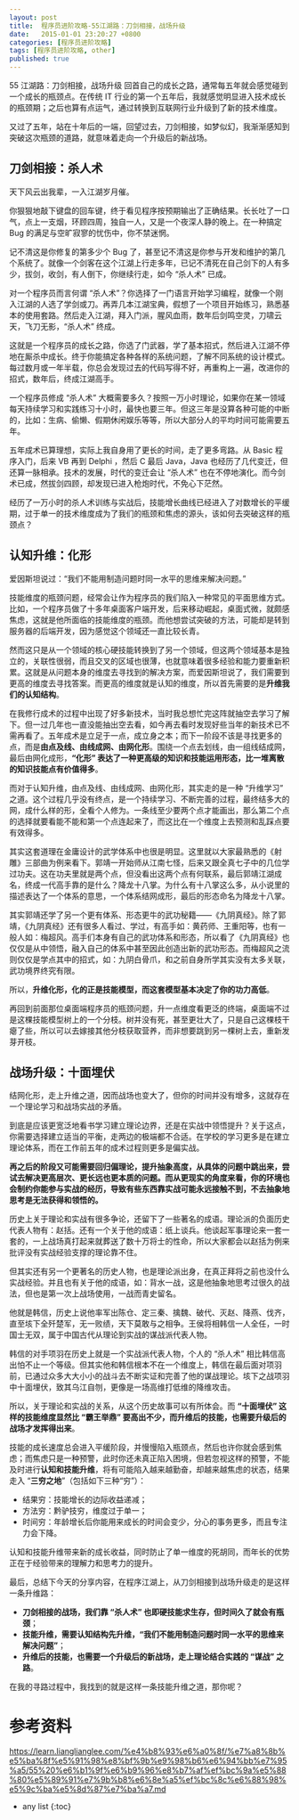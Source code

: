 ```yaml
---
layout: post
title:  程序员进阶攻略-55江湖路：刀剑相接，战场升级
date:   2015-01-01 23:20:27 +0800
categories: [程序员进阶攻略]
tags: [程序员进阶攻略, other]
published: true
---
```




55 江湖路：刀剑相接，战场升级
回首自己的成长之路，通常每五年就会感觉碰到一个成长的瓶颈点。在传统 IT 行业的第一个五年后，我就感觉明显进入技术成长的瓶颈期；之后也算有点运气，通过转换到互联网行业升级到了新的技术维度。

又过了五年，站在十年后的一端，回望过去，刀剑相接，如梦似幻，我渐渐感知到突破这次瓶颈的道路，就意味着走向一个升级后的新战场。

## 刀剑相接：杀人术

天下风云出我辈，一入江湖岁月催。

你狠狠地敲下键盘的回车键，终于看见程序按预期输出了正确结果。长长吐了一口气，点上一支烟，环顾四周，独自一人，又是一个夜深人静的晚上。在一种搞定 Bug 的满足与空旷寂寥的忧伤中，你不禁迷惘。

记不清这是你修复的第多少个 Bug 了，甚至记不清这是你参与开发和维护的第几个系统了。就像一个剑客在这个江湖上行走多年，已记不清死在自己剑下的人有多少，拔剑，收剑，有人倒下，你继续行走，如今 “杀人术” 已成。

对一个程序员而言何谓 “杀人术”？你选择了一门语言开始学习编程，就像一个刚入江湖的人选了学剑或刀。再弄几本江湖宝典，假想了一个项目开始练习，熟悉基本的使用套路。然后走入江湖，拜入门派，腥风血雨，数年后剑鸣空灵，刀啸云天，飞刀无影，“杀人术” 终成。

这就是一个程序员的成长之路，你选了门武器，学了基本招式，然后进入江湖不停地在厮杀中成长。终于你能搞定各种各样的系统问题，了解不同系统的设计模式。每过数月或一年半载，你总会发现过去的代码写得不好，再重构上一遍，改进你的招式，数年后，终成江湖高手。

一个程序员修成 “杀人术” 大概需要多久？按照一万小时理论，如果你在某一领域每天持续学习和实践练习十小时，最快也要三年。但这三年是没算各种可能的中断的，比如：生病、偷懒、假期休闲娱乐等等，所以大部分人的平均时间可能需要五年。

五年成术已算理想，实际上我自身用了更长的时间，走了更多弯路。从 Basic 程序入门，后来 VB 再到 Delphi ，然后 C 最后 Java，Java 也经历了几代变迁，但还算一脉相承。技术的发展，时代的变迁会让 “杀人术” 也在不停地演化。而今剑术已成，然拔剑四顾，却发现已进入枪炮时代，不免心下茫然。

经历了一万小时的杀人术训练与实战后，技能增长曲线已经进入了对数增长的平缓期，过于单一的技术维度成为了我们的瓶颈和焦虑的源头，该如何去突破这样的瓶颈点？

## 认知升维：化形

爱因斯坦说过：“我们不能用制造问题时同一水平的思维来解决问题。”

技能维度的瓶颈问题，经常会让作为程序员的我们陷入一种常见的平面思维方式。比如，一个程序员做了十多年桌面客户端开发，后来移动崛起，桌面式微，就颇感焦虑，这就是他所面临的技能维度的瓶颈。而他想尝试突破的方法，可能却是转到服务器的后端开发，因为感觉这个领域还一直比较长青。

然而这只是从一个领域的核心硬技能转换到了另一个领域，但这两个领域基本是独立的，关联性很弱，而且交叉的区域也很薄，也就意味着很多经验和能力要重新积累。这就是从问题本身的维度去寻找到的解决方案，而爱因斯坦说了，我们需要到更高的维度去寻找答案。而更高的维度就是认知的维度，所以首先需要的是**升维我们的认知结构**。

在我修行成术的过程中出现了好多新技术，当时我总想忙完这阵就抽空去学习了解下。但一过几年也一直没能抽出空去看，如今再去看时发现好些当年的新技术已不需再看了。五年成术是立足于一点，成立身之本；而下一阶段不该是寻找更多的点，而是**由点及线、由线成网、由网化形**。围绕一个点去划线，由一组线结成网，最后由网化成形，**“化形” 表达了一种更高级的知识和技能运用形态，比一堆离散的知识技能点有价值得多**。

而对于认知升维，由点及线、由线成网、由网化形，其实走的是一种 “升维学习” 之道。这个过程几乎没有终点，是一个持续学习、不断完善的过程，最终结多大的网，成什么样的形，全看个人修为。一条线至少要两个点才能画出，那么第二个点的选择就要看能不能和第一个点连起来了，而这比在一个维度上去预测和乱踩点要有效得多。

其实这套道理在金庸设计的武学体系中也很是明显。这里就以大家最熟悉的《射雕》三部曲为例来看下。郭靖一开始师从江南七怪，后来又跟全真七子中的几位学过功夫。这在功夫里就是两个点，但没看出这两个点有何联系，最后郭靖江湖成名，终成一代高手靠的是什么？降龙十八掌。为什么有十八掌这么多，从小说里的描述表达了一个体系的意思，一个体系结网成形，最后的形态命名为降龙十八掌。

其实郭靖还学了另一个更有体系、形态更牛的武功秘籍——《九阴真经》。除了郭靖，《九阴真经》还有很多人看过、学过，有高手如：黄药师、王重阳等，也有一般人如：梅超风。高手们本身有自己的武功体系和形态，所以看了《九阴真经》也仅仅是从中领悟，融入自己的体系中甚至因此创造出新的武功形态。而梅超风之流则仅仅是学点其中的招式，如：九阴白骨爪，和之前自身所学其实没有太多关联，武功境界终究有限。

所以，**升维化形，化的正是技能模型，而这套模型基本决定了你的功力高低**。

再回到前面那位桌面端程序员的瓶颈问题，升一点维度看更泛的终端，桌面端不过是这棵技能模型树上的一个分枝。树并没有死，甚至更壮大了，只是自己这棵枝干瘪了些，所以可以去嫁接其他分枝获取营养，而非想要跳到另一棵树上去，重新发芽开枝。

## 战场升级：十面埋伏

结网化形，走上升维之道，因而战场也变大了，但你的时间并没有增多，这就存在一个理论学习和战场实战的矛盾。

到底是应该更宽泛地看书学习建立理论边界，还是在实战中领悟提升？关于这点，你需要选择建立适当的平衡，走两边的极端都不合适。在学校的学习更多是在建立理论体系，而在工作前五年的成术过程则更多是偏实战。

**再之后的阶段又可能需要回归偏理论，提升抽象高度，从具体的问题中跳出来，尝试去解决更高层次、更长远也更本质的问题。而从更现实的角度来看，你的环境也会制约你能参与实战的经历，导致有些东西靠实战可能永远接触不到，不去抽象地思考是无法获得和领悟的。**

历史上关于理论和实战有很多争论，还留下了一些著名的成语。理论派的负面历史代表人物有：赵括。还有一个关于他的成语：纸上谈兵。他谈起军事理论来一套一套的，一上战场真打起来就葬送了数十万将士的性命，所以大家都会以赵括为例来批评没有实战经验支撑的理论靠不住。

但其实还有另一个更著名的历史人物，也是理论派出身，在真正拜将之前也没什么实战经验。并且也有关于他的成语，如：背水一战，这是他抽象地思考过很久的战法，但也是第一次上战场使用，一战而青史留名。

他就是韩信，历史上说他率军出陈仓、定三秦、擒魏、破代、灭赵、降燕、伐齐，直至垓下全歼楚军，无一败绩，天下莫敢与之相争。王侯将相韩信一人全任，一时国士无双，属于中国古代从理论到实战的谋战派代表人物。

韩信的对手项羽在历史上就是一个实战派代表人物，个人的 “杀人术” 相比韩信高出怕不止一个等级。但其实他和韩信根本不在一个维度上，韩信在最后面对项羽前，已通过众多大大小小的战斗去不断实证和完善了他的谋战理论。垓下之战项羽中十面埋伏，致其乌江自刎，更像是一场高维打低维的降维攻击。

所以，关于理论和实战的关系，从这个历史故事可以有所体会。而 **“十面埋伏” 这样的技能维度显然比 “霸王举鼎” 要高出不少，而升维后的技能，也需要升级后的战场才发挥得出来**。

技能的成长速度总会进入平缓阶段，并慢慢陷入瓶颈点，然后也许你就会感到焦虑；而焦虑只是一种预警，此时你还未真正陷入困境，但若忽视这样的预警，不能及时进行**认知和技能升维**，将有可能陷入越来越勤奋，却越来越焦虑的状态，结果走入 “**三穷之地**”（包括如下三种“穷”）：

* 结果穷：技能增长的边际收益递减；
* 方法穷：黔驴技穷，维度过于单一；
* 时间穷：年龄增长后你能用来成长的时间会变少，分心的事务更多，而且专注力会下降。

认知和技能升维带来新的成长收益，同时防止了单一维度的死胡同，而年长的优势正在于经验带来的理解力和思考力的提升。

最后，总结下今天的分享内容，在程序江湖上，从刀剑相接到战场升级走的是这样一条升维路：

* **刀剑相接的战场，我们靠 “杀人术” 也即硬技能求生存，但时间久了就会有瓶颈**；
* **技能升维，需要认知结构先升维，“我们不能用制造问题时同一水平的思维来解决问题”**；
* **升维后的技能，也需要一个升级后的新战场，走上理论结合实践的 “谋战” 之路**。

在我的寻路过程中，我找到的就是这样一条技能升维之道，那你呢？




# 参考资料

https://learn.lianglianglee.com/%e4%b8%93%e6%a0%8f/%e7%a8%8b%e5%ba%8f%e5%91%98%e8%bf%9b%e9%98%b6%e6%94%bb%e7%95%a5/55%20%e6%b1%9f%e6%b9%96%e8%b7%af%ef%bc%9a%e5%88%80%e5%89%91%e7%9b%b8%e6%8e%a5%ef%bc%8c%e6%88%98%e5%9c%ba%e5%8d%87%e7%ba%a7.md

* any list
{:toc}
